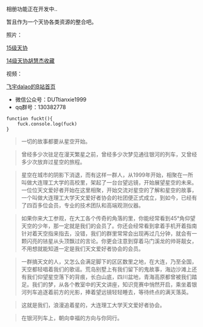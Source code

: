 相册功能正在开发中..

暂且作为一个天协各类资源的整合吧。

照片：

[15级天协](https://pan.baidu.com/s/1kVNZwb1)

[14级天协胡慧杰收藏](https://pan.baidu.com/s/1mi1CGJm)

视频：

[飞宇dalao的B站首页](http://space.bilibili.com/45350849/#!/)


- 微信公众号：DUTtianxie1999
- qq群号：130382778

```
function fuckt(){
	fuck.console.log(fuck)
}
```


> 一切的故事都要从星空开始。

> 曾经多少次驻足在漫天繁星之前，曾经多少次梦见通往银河的列车，又曾经多少次放弃过星空的旅程。

> 星空在城市的阴影下消退，而有这样一群人，从1999年开始，相聚在一所叫做大连理工大学的高校里，架起了一台台望远镜，开始展望星空的未来。
一位位天文爱好者开始在这里相聚，开始交流对星空的了解和星空的故事，一个叫做大连理工大学天文爱好者协会的社团便正式成立，到如今，已经有了四百多位会员，专业的技术团队和高端观测仪器。

> 如果你来大工参观，在大工各个传奇的角落的里，你能经常看到45°角仰望天空的少年，那一定就是我们的会员了。你还会经常看到拿着手机开着指南针对着天空指来指去，没错，我们的群里常常会出现再过几分钟，就会有一颗闪亮的铱星从头顶飘过的言论。你更会注意到穿着马门溪龙的帅哥靓女，不用想就能知道一定是我们天文爱好者协会的会员。

> 一群搞天文的人，又怎么会满足脚下的区区数里之地，在大连，乃至全国，天空都轻唱着我们的歌谣。荒岛别墅上有我们留下的鬼故事，海边沙滩上还有我们仰望星空落下的背痕，长白山底，四川盆地，青海高原都曾被我们踏足。我们的梦，从各个教室中的天文讲座，知识竞赛中悄然开启，乘坐着银河列车追逐着前方的光影，捧着望远镜轻轻睡去，等待终点的满天落英。

> 这就是我们，浪漫追着星的，大连理工大学天文爱好者协会。

> 在银河列车上，朝向幸福的方向与你同行。